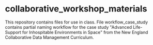 # collaborative_workshop_materials
This repository contains files for use in class. 
File workflow_case_study contains partial naming workflow for the case study "Advanced Life-Support for Inhospitable Environments in Space" from the New England Collaborative Data Management Curriculum. 
